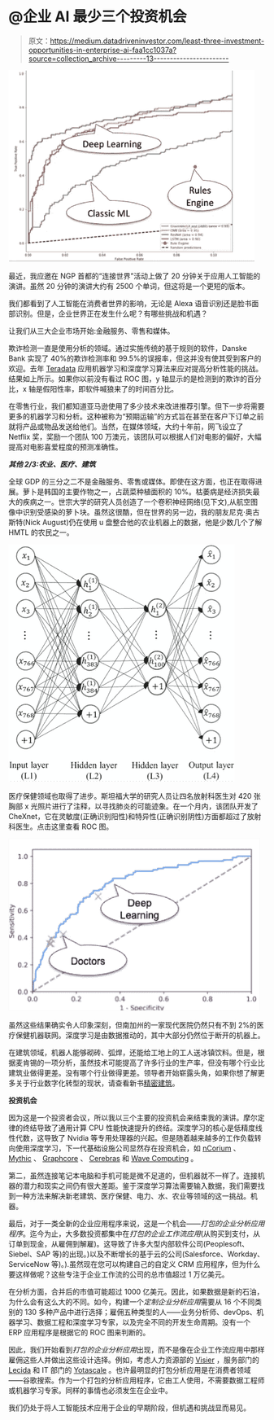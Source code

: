 # @企业 AI 最少三个投资机会

> 原文：<https://medium.datadriveninvestor.com/least-three-investment-opportunities-in-enterprise-ai-faa1cc1037a?source=collection_archive---------13----------------------->

![](img/66e623c7f17213d1ca08638b3da49476.png)

最近，我应邀在 NGP 首都的“连接世界”活动上做了 20 分钟关于应用人工智能的演讲。虽然 20 分钟的演讲大约有 2500 个单词，但这将是一个更短的版本。

我们都看到了人工智能在消费者世界的影响，无论是 Alexa 语音识别还是脸书面部识别。但是，企业世界正在发生什么呢？有哪些挑战和机遇？

让我们从三大企业市场开始:金融服务、零售和媒体。

欺诈检测一直是使用分析的领域。通过实施传统的基于规则的软件，Danske Bank 实现了 40%的欺诈检测率和 99.5%的误报率，但这并没有使其受到客户的欢迎。去年 [Teradata](https://www.youtube.com/watch?v=bfCwb5UeF1o) 应用机器学习和深度学习算法来应对提高分析性能的挑战。结果如上所示。如果你以前没有看过 ROC 图，y 轴显示的是检测到的欺诈的百分比，x 轴是假阳性率，即软件喊狼来了的时间百分比。

在零售行业，我们都知道亚马逊使用了多少技术来改进推荐引擎。但下一步将需要更多的机器学习和分析。这种被称为“预期运输”的方式旨在甚至在客户下订单之前就将产品或物品发送给他们。当然，在媒体领域，大约十年前，网飞设立了 Netflix 奖，奖励一个团队 100 万澳元，该团队可以根据人们对电影的偏好，大幅提高对电影喜爱程度的预测准确性。

***其他 2/3:农业、医疗、建筑***

全球 GDP 的三分之二不是金融服务、零售或媒体。即使在这方面，也正在取得进展。萝卜是韩国的主要作物之一，占蔬菜种植面积的 10%。枯萎病是经济损失最大的疾病之一。世宗大学的研究人员创造了一个卷积神经网络(见下文),从航空图像中识别受感染的萝卜块。虽然这很酷，但在世界的另一边，我的朋友尼克·奥古斯特(Nick August)仍在使用 u 盘整合他的农业机器上的数据，他是少数几个了解 HMTL 的农民之一。

![](img/867e8dc74c11a55988a615643deab8a0.png)

医疗保健领域也取得了进步。斯坦福大学的研究人员让四名放射科医生对 420 张胸部 x 光照片进行了注释，以寻找肺炎的可能迹象。在一个月内，该团队开发了 CheXnet，它在灵敏度(正确识别阳性)和特异性(正确识别阴性)方面都超过了放射科医生。点击这里查看 ROC 图。

![](img/0082661d8c026a64c71c00f93c77a85b.png)

虽然这些结果确实令人印象深刻，但南加州的一家现代医院仍然只有不到 2%的医疗保健机器联网。深度学习是由数据推动的，其中大部分仍然位于断开的机器上。

在建筑领域，机器人能够砌砖、弧焊，还能给工地上的工人送冰镇饮料。但是，根据麦肯锡的一项分析，虽然技术可能提高了许多行业的生产率，但没有哪个行业比建筑业做得更差。没有哪个行业做得更差。领导者开始崭露头角，如果你想了解更多关于行业数字化转型的现状，请查看新书[精密建筑](https://www.amazon.com/Precision-Construction-Principles-Practices-Solutions-ebook/dp/B07G8JG26X)。

**投资机会**

因为这是一个投资者会议，所以我以三个主要的投资机会来结束我的演讲。摩尔定律的终结导致了通用计算 CPU 性能快速提升的终结。深度学习的核心是低精度线性代数，这导致了 Nvidia 等专用处理器的兴起。但是随着越来越多的工作负载转向使用深度学习，下一代基础设施公司显然存在投资机会，如 [nCorium](http://www.ncorium.com) 、 [Mythic](https://www.mythic-ai.com/) 、 [Graphcore](https://www.graphcore.ai/) 、 [Cerebras](https://www.cerebras.net/) 和 [Wave Computing](https://wavecomp.ai/) 。

第二，虽然连接笔记本电脑和手机可能是微不足道的，但机器就不一样了。连接机器的潜力和现实之间仍有很大差距。鉴于深度学习算法需要输入数据，我们需要找到一种方法来解决新老建筑、医疗保健、电力、水、农业等领域的这一挑战。机器。

最后，对于一类全新的企业应用程序来说，这是一个机会——*打包的企业分析应用程序*。迄今为止，大多数投资都集中在*打包的企业工作流应用*(从购买到支付，从订单到现金，从雇佣到解雇)。这导致了许多大型内部软件公司(Peoplesoft、Siebel、SAP 等)的出现。)以及不断增长的基于云的公司(Salesforce、Workday、ServiceNow 等)。).虽然现在您可以构建自己的自定义 CRM 应用程序，但为什么要这样做呢？这些专注于企业工作流的公司的总市值超过 1 万亿美元。

在分析方面，合并后的市值可能超过 1000 亿美元。因此，如果数据是新的石油，为什么会有这么大的不同。如今，构建一个*定制企业分析应用*需要从 16 个不同类别的 130 多种产品中进行选择；雇佣五种类型的人——业务分析师、devOps、机器学习、数据工程和深度学习专家，以及完全不同的开发生命周期。没有一个 ERP 应用程序是根据它的 ROC 图来判断的。

因此，我们开始看到*打包的企业分析应用*出现，而不是像在企业工作流应用中那样雇佣这些人并做出这些设计选择。例如，考虑人力资源部的 [Visier](https://www.visier.com/) ，服务部门的 [Lecida](http://www.lecida.com) 和 IT 部门的 [Yotascale](http://www.yotascale.com) 。也许最明显的打包分析应用是在消费者领域——谷歌搜索。作为一个打包的分析应用程序，它由工人使用，不需要数据工程师或机器学习专家。同样的事情也必须发生在企业中。

我们仍处于将人工智能技术应用于企业的早期阶段，但机遇和挑战显而易见。